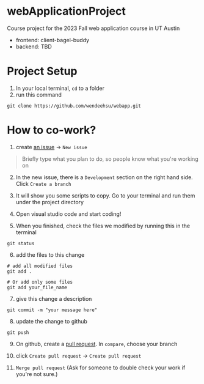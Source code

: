 # webApplicationProject
Course project for the 2023 Fall web application course in UT Austin
* frontend: client-bagel-buddy
* backend: TBD

# Project Setup
1. In your local terminal, `cd` to a folder
1. run this command
```
git clone https://github.com/wendeehsu/webapp.git
```

# How to co-work?
1. create [an issue](https://github.com/wendeehsu/webapp/issues) -> `New issue`
> Briefly type what you plan to do, so people know what you're working on

2. In the new issue, there is a `Development` section on the right hand side. Click `Create a branch`

3. It will show you some scripts to copy. Go to your terminal and run them under the project directory

4. Open visual studio code and start coding!


5. When you finished, check the files we modified by running this in the terminal
```
git status
```

6. add the files to this change
```
# add all modified files
git add .

# Or add only some files
git add your_file_name
```

7. give this change a description
```
git commit -m "your message here"
```

8. update the change to github
```
git push
```

9. On github, create a [pull request](https://github.com/wendeehsu/webapp/pulls). In `compare`, choose your branch

10. click `Create pull request` -> `Create pull request`

11. `Merge pull request` (Ask for someone to double check your work if you're not sure.)
